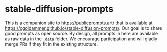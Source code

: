 # stable-diffusion-prompts

This is a companion site to https://publicprompts.art/ that is available at https://cgoldammer.github.io/stable-diffusion-prompts/. 
Our goal is to share good prompts as open source. By design, all prompts in here are available 
as raw data in the [`_data`](./_data) folder. We encourage participation and will gladly merge PRs if 
they fit in the existing structure.
